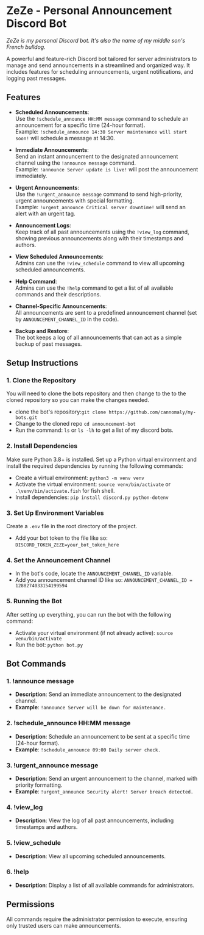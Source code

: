 # ZeZe - Personal Announcement Discord Bot

*ZeZe is my personal Discord bot. It's also the name of my middle son's French bulldog.*

A powerful and feature-rich Discord bot tailored for server administrators to manage and send announcements in a streamlined and organized way. It includes features for scheduling announcements, urgent notifications, and logging past messages.

## Features

- **Scheduled Announcements**:  
  Use the `!schedule_announce HH:MM message` command to schedule an announcement for a specific time (24-hour format).  
  Example: `!schedule_announce 14:30 Server maintenance will start soon!` will schedule a message at 14:30.

- **Immediate Announcements**:  
  Send an instant announcement to the designated announcement channel using the `!announce message` command.  
  Example: `!announce Server update is live!` will post the announcement immediately.

- **Urgent Announcements**:  
  Use the `!urgent_announce message` command to send high-priority, urgent announcements with special formatting.  
  Example: `!urgent_announce Critical server downtime!` will send an alert with an urgent tag.

- **Announcement Logs**:  
  Keep track of all past announcements using the `!view_log` command, showing previous announcements along with their timestamps and authors.

- **View Scheduled Announcements**:  
  Admins can use the `!view_schedule` command to view all upcoming scheduled announcements.

- **Help Command**:  
  Admins can use the `!help` command to get a list of all available commands and their descriptions.

- **Channel-Specific Announcements**:  
  All announcements are sent to a predefined announcement channel (set by `ANNOUNCEMENT_CHANNEL_ID` in the code).

- **Backup and Restore**:  
  The bot keeps a log of all announcements that can act as a simple backup of past messages.

## Setup Instructions

### 1. Clone the Repository
You will need to clone the bots repository and then change to the to the cloned repository so you can make the changes needed.
- clone the bot's repository:`git clone https://github.com/cannomaly/my-bots.git`
- Change to the cloned repo `cd announcement-bot`
- Run the command: `ls` or `ls -lh` to get a list of my discord bots.

### 2. Install Dependencies
Make sure Python 3.8+ is installed. Set up a Python virtual environment and install the required dependencies by running the following commands:
- Create a virtual environment: `python3 -m venv venv`
- Activate the virtual environment: `source venv/bin/activate` or `.\venv/bin/activate.fish` for fish shell.
- Install dependencies: `pip install discord.py python-dotenv`

### 3. Set Up Environment Variables
Create a `.env` file in the root directory of the project.
- Add your bot token to the file like so: `DISCORD_TOKEN_ZEZE=your_bot_token_here`

### 4. Set the Announcement Channel
- In the bot's code, locate the `ANNOUNCEMENT_CHANNEL_ID` variable.
- Add you announcement channel ID like so: `ANNOUNCEMENT_CHANNEL_ID = 1288274033154199594`

### 5. Running the Bot
After setting up everything, you can run the bot with the following command:
- Activate your virtual environment (if not already active): `source venv/bin/activate`
- Run the bot: `python bot.py`

## Bot Commands

### 1. !announce message
- **Description**: Send an immediate announcement to the designated channel.
- **Example**: `!announce Server will be down for maintenance.`

### 2. !schedule_announce HH:MM message
- **Description**: Schedule an announcement to be sent at a specific time (24-hour format).
- **Example**: `!schedule_announce 09:00 Daily server check.`

### 3. !urgent_announce message
- **Description**: Send an urgent announcement to the channel, marked with priority formatting.
- **Example**: `!urgent_announce Security alert! Server breach detected.`

### 4. !view_log
- **Description**: View the log of all past announcements, including timestamps and authors.

### 5. !view_schedule
- **Description**: View all upcoming scheduled announcements.

### 6. !help
- **Description**: Display a list of all available commands for administrators.

## Permissions
All commands require the administrator permission to execute, ensuring only trusted users can make announcements.
